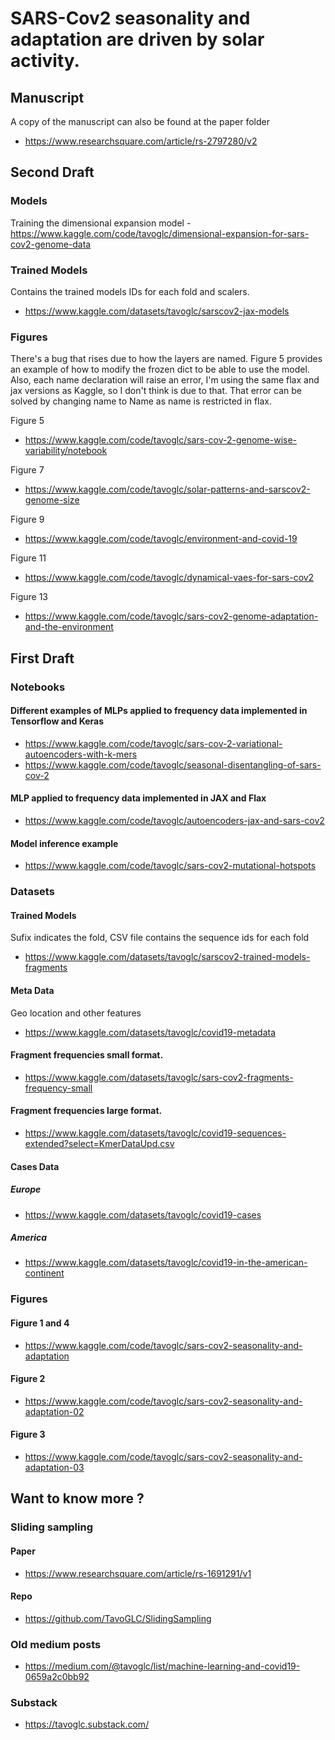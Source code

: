 # SARS-Cov2 seasonality and adaptation are driven by solar activity.

## Manuscript
A copy of the manuscript can also be found at the paper folder
- https://www.researchsquare.com/article/rs-2797280/v2

## Second Draft

### Models

Training the dimensional expansion model
-https://www.kaggle.com/code/tavoglc/dimensional-expansion-for-sars-cov2-genome-data

### Trained Models
Contains the trained models IDs for each fold and scalers. 
- https://www.kaggle.com/datasets/tavoglc/sarscov2-jax-models

### Figures
There's a bug that rises due to how the layers are named. Figure 5 provides an example of how to modify the frozen dict to be able to use the model. Also, each name declaration will raise an error, I'm using the same flax and jax versions as Kaggle, so I don't think is due to that. That error can be solved by changing name to Name as name is restricted in flax.  

Figure 5
- https://www.kaggle.com/code/tavoglc/sars-cov-2-genome-wise-variability/notebook

Figure 7
- https://www.kaggle.com/code/tavoglc/solar-patterns-and-sarscov2-genome-size

Figure 9 
- https://www.kaggle.com/code/tavoglc/environment-and-covid-19

Figure 11
- https://www.kaggle.com/code/tavoglc/dynamical-vaes-for-sars-cov2

Figure 13
- https://www.kaggle.com/code/tavoglc/sars-cov2-genome-adaptation-and-the-environment

## First Draft 
### Notebooks

#### Different examples of MLPs applied to frequency data implemented in Tensorflow and Keras
- https://www.kaggle.com/code/tavoglc/sars-cov-2-variational-autoencoders-with-k-mers
- https://www.kaggle.com/code/tavoglc/seasonal-disentangling-of-sars-cov-2

#### MLP applied to frequency data implemented in JAX and Flax
- https://www.kaggle.com/code/tavoglc/autoencoders-jax-and-sars-cov2

#### Model inference example
- https://www.kaggle.com/code/tavoglc/sars-cov2-mutational-hotspots

### Datasets
#### Trained Models 
Sufix indicates the fold, CSV file contains the sequence ids for each fold
- https://www.kaggle.com/datasets/tavoglc/sarscov2-trained-models-fragments

#### Meta Data
Geo location and other features 
- https://www.kaggle.com/datasets/tavoglc/covid19-metadata

#### Fragment frequencies small format. 
- https://www.kaggle.com/datasets/tavoglc/sars-cov2-fragments-frequency-small

#### Fragment frequencies large format. 
- https://www.kaggle.com/datasets/tavoglc/covid19-sequences-extended?select=KmerDataUpd.csv

#### Cases Data

##### Europe
- https://www.kaggle.com/datasets/tavoglc/covid19-cases
##### America
- https://www.kaggle.com/datasets/tavoglc/covid19-in-the-american-continent

### Figures
#### Figure 1 and 4
- https://www.kaggle.com/code/tavoglc/sars-cov2-seasonality-and-adaptation

#### Figure 2
- https://www.kaggle.com/code/tavoglc/sars-cov2-seasonality-and-adaptation-02

#### Figure 3
- https://www.kaggle.com/code/tavoglc/sars-cov2-seasonality-and-adaptation-03

## Want to know more ? 
### Sliding sampling 
#### Paper
- https://www.researchsquare.com/article/rs-1691291/v1
#### Repo 
- https://github.com/TavoGLC/SlidingSampling

### Old medium posts 
- https://medium.com/@tavoglc/list/machine-learning-and-covid19-0659a2c0bb92
### Substack 
- https://tavoglc.substack.com/


